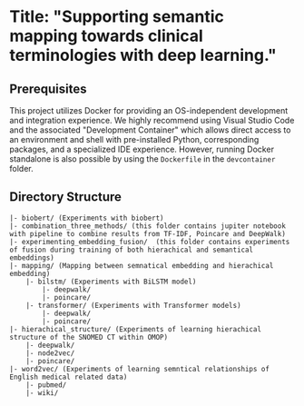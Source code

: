 # Title: "Supporting semantic mapping towards clinical terminologies with deep learning."

## Prerequisites
This project utilizes Docker for providing an OS-independent development and integration experience. We highly recommend using Visual Studio Code and the associated "Development Container" which allows direct access to an environment and shell with pre-installed Python, corresponding packages, and a specialized IDE experience. However, running Docker standalone is also possible by using the `Dockerfile` in the `devcontainer` folder. 

## Directory Structure

```
|- biobert/ (Experiments with biobert)
|- combination_three_methods/ (this folder contains jupiter notebook with pipeline to combine results from TF-IDF, Poincare and DeepWalk)
|- experimenting_embedding_fusion/  (this folder contains experiments of fusion during training of both hierachical and semantical embeddings)
|- mapping/ (Mapping between semnatical embedding and hierachical embedding)
    |- bilstm/ (Experiments with BiLSTM model)
        |- deepwalk/
        |- poincare/
    |- transformer/ (Experiments with Transformer models)
        |- deepwalk/
        |- poincare/
|- hierachical_structure/ (Experiments of learning hierachical structure of the SNOMED CT within OMOP)
    |- deepwalk/
    |- node2vec/
    |- poincare/
|- word2vec/ (Experiments of learning semntical relationships of English medical related data)
    |- pubmed/
    |- wiki/ 
```